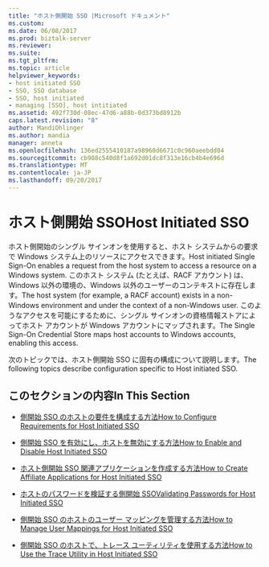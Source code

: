 ```yaml
---
title: "ホスト側開始 SSO |Microsoft ドキュメント"
ms.custom: 
ms.date: 06/08/2017
ms.prod: biztalk-server
ms.reviewer: 
ms.suite: 
ms.tgt_pltfrm: 
ms.topic: article
helpviewer_keywords:
- host initiated SSO
- SSO, SSO database
- SSO, host initiated
- managing [SSO], host intitiated
ms.assetid: 492f730d-08ec-47d6-a88b-0d373bd8912b
caps.latest.revision: "8"
author: MandiOhlinger
ms.author: mandia
manager: anneta
ms.openlocfilehash: 136ed2555410187a98960d6671c0c960aeebdd04
ms.sourcegitcommit: cb908c540d8f1a692d01dc8f313e16cb4b4e696d
ms.translationtype: MT
ms.contentlocale: ja-JP
ms.lasthandoff: 09/20/2017
---
```

# <a name="host-initiated-sso"></a><span data-ttu-id="b03c9-102">ホスト側開始 SSO</span><span class="sxs-lookup"><span data-stu-id="b03c9-102">Host Initiated SSO</span></span>
<span data-ttu-id="b03c9-103">ホスト側開始のシングル サインオンを使用すると、ホスト システムからの要求で Windows システム上のリソースにアクセスできます。</span><span class="sxs-lookup"><span data-stu-id="b03c9-103">Host initiated Single Sign-On enables a request from the host system to access a resource on a Windows system.</span></span> <span data-ttu-id="b03c9-104">このホスト システム (たとえば、RACF アカウント) は、Windows 以外の環境の、Windows 以外のユーザーのコンテキストに存在します。</span><span class="sxs-lookup"><span data-stu-id="b03c9-104">The host system (for example, a RACF account) exists in a non-Windows environment and under the context of a non-Windows user.</span></span> <span data-ttu-id="b03c9-105">このようなアクセスを可能にするために、シングル サインオンの資格情報ストアによってホスト アカウントが Windows アカウントにマップされます。</span><span class="sxs-lookup"><span data-stu-id="b03c9-105">The Single Sign-On Credential Store maps host accounts to Windows accounts, enabling this access.</span></span>  
  
 <span data-ttu-id="b03c9-106">次のトピックでは、ホスト側開始 SSO に固有の構成について説明します。</span><span class="sxs-lookup"><span data-stu-id="b03c9-106">The following topics describe configuration specific to Host initiated SSO.</span></span>  
  
## <a name="in-this-section"></a><span data-ttu-id="b03c9-107">このセクションの内容</span><span class="sxs-lookup"><span data-stu-id="b03c9-107">In This Section</span></span>  
  
-   [<span data-ttu-id="b03c9-108">側開始 SSO のホストの要件を構成する方法</span><span class="sxs-lookup"><span data-stu-id="b03c9-108">How to Configure Requirements for Host Initiated SSO</span></span>](../core/how-to-configure-requirements-for-host-initiated-sso.md)  
  
-   [<span data-ttu-id="b03c9-109">側開始 SSO を有効にし、ホストを無効にする方法</span><span class="sxs-lookup"><span data-stu-id="b03c9-109">How to Enable and Disable Host Initiated SSO</span></span>](../core/how-to-enable-and-disable-host-initiated-sso.md)  
  
-   [<span data-ttu-id="b03c9-110">ホスト側開始 SSO 関連アプリケーションを作成する方法</span><span class="sxs-lookup"><span data-stu-id="b03c9-110">How to Create Affiliate Applications for Host Initiated SSO</span></span>](../core/how-to-create-affiliate-applications-for-host-initiated-sso.md)  
  
-   [<span data-ttu-id="b03c9-111">ホストのパスワードを検証する側開始 SSO</span><span class="sxs-lookup"><span data-stu-id="b03c9-111">Validating Passwords for Host Initiated SSO</span></span>](../core/validating-passwords-for-host-initiated-sso.md)  
  
-   [<span data-ttu-id="b03c9-112">側開始 SSO のホストのユーザー マッピングを管理する方法</span><span class="sxs-lookup"><span data-stu-id="b03c9-112">How to Manage User Mappings for Host Initiated SSO</span></span>](../core/how-to-manage-user-mappings-for-host-initiated-sso.md)  
  
-   [<span data-ttu-id="b03c9-113">側開始 SSO のホストで、トレース ユーティリティを使用する方法</span><span class="sxs-lookup"><span data-stu-id="b03c9-113">How to Use the Trace Utility in Host Initiated SSO</span></span>](../core/how-to-use-the-trace-utility-in-host-initiated-sso.md)
